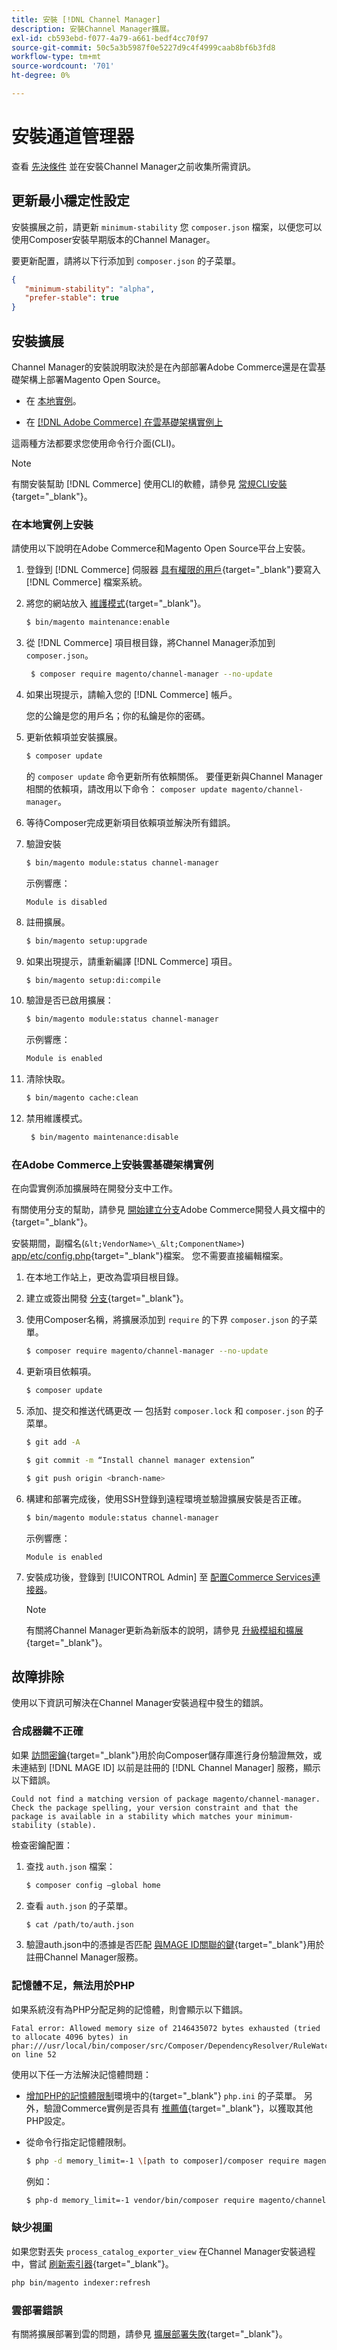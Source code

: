 ```yaml
---
title: 安裝 [!DNL Channel Manager]
description: 安裝Channel Manager擴展。
exl-id: cb593ebd-f077-4a79-a661-bedf4cc70f97
source-git-commit: 50c5a3b5987f0e5227d9c4f4999caab8bf6b3fd8
workflow-type: tm+mt
source-wordcount: '701'
ht-degree: 0%

---
```


# 安裝通道管理器

查看 [先決條件](onboard.md#prerequisites) 並在安裝Channel Manager之前收集所需資訊。

## 更新最小穩定性設定

安裝擴展之前，請更新 `minimum-stability` 您 `composer.json` 檔案，以便您可以使用Composer安裝早期版本的Channel Manager。

要更新配置，請將以下行添加到 `composer.json` 的子菜單。

```json
{
   "minimum-stability": "alpha",
   "prefer-stable": true
}
```

## 安裝擴展

Channel Manager的安裝說明取決於是在內部部署Adobe Commerce還是在雲基礎架構上部署Magento Open Source。

- 在 [本地實例](#install-on-an-on-premises-instance)。

- 在 [[!DNL Adobe Commerce] 在雲基礎架構實例上](#install-adobe-commerce-on-cloud-infrastructure)

這兩種方法都要求您使用命令行介面(CLI)。

>[!NOTE]
>
>有關安裝幫助 [!DNL Commerce] 使用CLI的軟體，請參見 [常規CLI安裝](https://devdocs.magento.com/extensions/install/){target=&quot;_blank&quot;}。

### 在本地實例上安裝

請使用以下說明在Adobe Commerce和Magento Open Source平台上安裝。

1. 登錄到 [!DNL Commerce] 伺服器 [具有權限的用戶](https://devdocs.magento.com/guides/v2.4/install-gde/prereq/file-system-perms.html){target=&quot;_blank&quot;}要寫入 [!DNL Commerce] 檔案系統。

1. 將您的網站放入 [維護模式](https://devdocs.magento.com/guides/v2.4/install-gde/install/cli/install-cli-subcommands-maint.html){target=&quot;_blank&quot;}。

   ```bash
   $ bin/magento maintenance:enable
   ```

1. 從 [!DNL Commerce] 項目根目錄，將Channel Manager添加到 `composer.json`。

   ```bash
    $ composer require magento/channel-manager --no-update
   ```

1. 如果出現提示，請輸入您的 [!DNL Commerce] 帳戶。

   您的公鑰是您的用戶名；你的私鑰是你的密碼。

1. 更新依賴項並安裝擴展。

   ```bash
   $ composer update
   ```

   的 `composer update` 命令更新所有依賴關係。 要僅更新與Channel Manager相關的依賴項，請改用以下命令： `composer update magento/channel-manager`。

1. 等待Composer完成更新項目依賴項並解決所有錯誤。

1. 驗證安裝

   ```bash
   $ bin/magento module:status channel-manager
   ```

   示例響應：

   ```terminal
   Module is disabled
   ```

1. 註冊擴展。

   ```bash
   $ bin/magento setup:upgrade
   ```

1. 如果出現提示，請重新編譯 [!DNL Commerce] 項目。

   ```bash
   $ bin/magento setup:di:compile
   ```

1. 驗證是否已啟用擴展：

   ```bash
   $ bin/magento module:status channel-manager
   ```

   示例響應：

   ```bash
   Module is enabled
   ```

1. 清除快取。

   ```bash
   $ bin/magento cache:clean
   ```

1. 禁用維護模式。

   ```bash
    $ bin/magento maintenance:disable
   ```

### 在Adobe Commerce上安裝雲基礎架構實例

在向雲實例添加擴展時在開發分支中工作。

有關使用分支的幫助，請參見 [開始建立分支](https://devdocs.magento.com/cloud/env/environments-start.html#getstarted)Adobe Commerce開發人員文檔中的{target=&quot;_blank&quot;}。

安裝期間，副檔名(`&lt;VendorName>\_&lt;ComponentName>`) [app/etc/config.php](https://devdocs-beta.magento.com/guides/v2.3/config-guide/config/config-php.html){target=&quot;_blank&quot;}檔案。 您不需要直接編輯檔案。

1. 在本地工作站上，更改為雲項目根目錄。

1. 建立或簽出開發 [分支](https://devdocs-beta.magento.com/cloud/env/environments-start.html#getstarted){target=&quot;_blank&quot;}。

1. 使用Composer名稱，將擴展添加到 `require` 的下界 `composer.json` 的子菜單。

   ```bash
   $ composer require magento/channel-manager --no-update
   ```

1. 更新項目依賴項。

   ```bash
   $ composer update
   ```

1. 添加、提交和推送代碼更改 — 包括對 `composer.lock` 和 `composer.json` 的子菜單。

   ```bash
   $ git add -A
   ```

   ```bash
   $ git commit -m “Install channel manager extension” 
   ```

   ```bash
   $ git push origin <branch-name>
   ```

1. 構建和部署完成後，使用SSH登錄到遠程環境並驗證擴展安裝是否正確。

   ```bash
   $ bin/magento module:status channel-manager
   ```

   示例響應：

   ```terminal
   Module is enabled
   ```

1. 安裝成功後，登錄到 [!UICONTROL Admin] 至 [配置Commerce Services連接器](connect.md)。

   >[!NOTE]
   >
   >有關將Channel Manager更新為新版本的說明，請參見 [升級模組和擴展](https://experienceleague.adobe.com/docs/commerce-operations/upgrade-guide/modules/upgrade.html){target=&quot;_blank&quot;}。


## 故障排除

使用以下資訊可解決在Channel Manager安裝過程中發生的錯誤。

### 合成器鍵不正確

如果 [訪問密鑰](https://devdocs.magento.com/guides/v2.4/install-gde/prereq/connect-auth.html){target=&quot;_blank&quot;}用於向Composer儲存庫進行身份驗證無效，或未連結到 [!DNL MAGE ID] 以前是註冊的 [!DNL Channel Manager] 服務，顯示以下錯誤。

```terminal
Could not find a matching version of package magento/channel-manager. Check the package spelling, your version constraint and that the package is available in a stability which matches your minimum-stability (stable).
```

檢查密鑰配置：

1. 查找 `auth.json` 檔案：

   ```bash
   $ composer config –global home
   ```

1. 查看 `auth.json` 的子菜單。

   ```bash
   $ cat /path/to/auth.json
   ```

1. 驗證auth.json中的憑據是否匹配 [與MAGE ID關聯的鍵](https://devdocs.magento.com/guides/v2.4/install-gde/prereq/connect-auth.html){target=&quot;_blank&quot;}用於註冊Channel Manager服務。

### 記憶體不足，無法用於PHP

如果系統沒有為PHP分配足夠的記憶體，則會顯示以下錯誤。

```terminal
Fatal error: Allowed memory size of 2146435072 bytes exhausted (tried to allocate 4096 bytes) in phar:///usr/local/bin/composer/src/Composer/DependencyResolver/RuleWatchGraph.php on line 52
```

使用以下任一方法解決記憶體問題：

- [增加PHP的記憶體限制](https://devdocs.magento.com/cloud/project/magento-app-php-ini.html#increase-php-memory-limit)環境中的{target=&quot;_blank&quot;} `php.ini` 的子菜單。 另外，驗證Commerce實例是否具有 [推薦值](https://devdocs.magento.com/guides/v2.4/install-gde/prereq/php-settings.html){target=&quot;_blank&quot;}，以獲取其他PHP設定。

- 從命令行指定記憶體限制。

   ```bash
   $ php -d memory_limit=-1 \[path to composer]/composer require magento/payment-services.
   ```

   例如：

   ```bash
   $ php-d memory_limit=-1 vendor/bin/composer require magento/channel-manager
   ```

### 缺少視圖

如果您對丟失 `process_catalog_exporter_view` 在Channel Manager安裝過程中，嘗試 [刷新索引器](https://devdocs.magento.com/guides/v2.4/config-guide/cli/config-cli-subcommands-index.html#config-cli-subcommands-index-reindex){target=&quot;_blank&quot;}。

```bash
php bin/magento indexer:refresh
```

### 雲部署錯誤

有關將擴展部署到雲的問題，請參見 [擴展部署失敗](https://devdocs.magento.com/cloud/trouble/trouble_comp-deploy-fail.html){target=&quot;_blank&quot;}。
